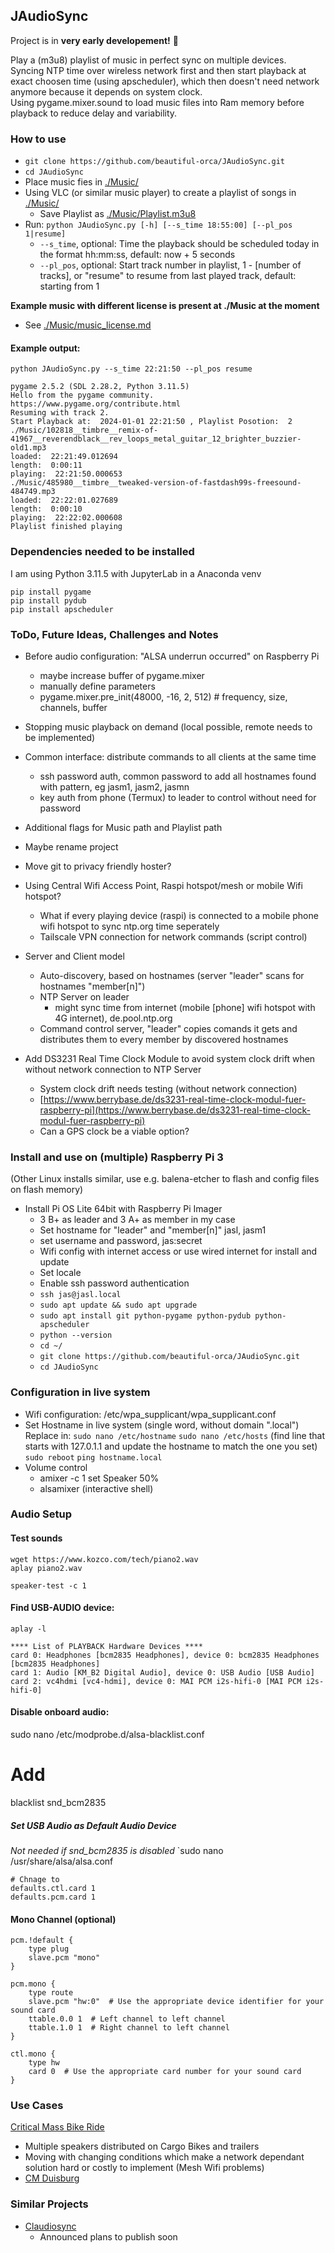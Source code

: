 ## JAudioSync  
Project is in **very early developement!** :cowboy_hat_face:  

Play a (m3u8) playlist of music in perfect sync on multiple devices.  
Syncing NTP time over wireless network first and then start playback at exact choosen time (using apscheduler), which then doesn't need network anymore because it depends on system clock.  
Using pygame.mixer.sound to load music files into Ram memory before playback to reduce delay and variability.  

### How to use  
- `git clone https://github.com/beautiful-orca/JAudioSync.git`  
- `cd JAudioSync`  
- Place music fies in [./Music/](./Music/)  
- Using VLC (or similar music player) to create a playlist of songs in [./Music/](./Music/)  
    - Save Playlist as [./Music/Playlist.m3u8](./Music/Playlist.m3u8)  
- Run: `python JAudioSync.py [-h] [--s_time 18:55:00] [--pl_pos 1|resume]`
    - `--s_time`, optional: Time the playback should be scheduled today in the format hh:mm:ss, default: now + 5 seconds  
    - `--pl_pos`, optional: Start track number in playlist, 1 - [number of tracks], or "resume" to resume from last played track, default: starting from 1  

**Example music with different license is present at ./Music at the moment**  
- See [./Music/music_license.md](./Music/music_license.md)  

#### Example output:
```
python JAudioSync.py --s_time 22:21:50 --pl_pos resume

pygame 2.5.2 (SDL 2.28.2, Python 3.11.5)
Hello from the pygame community. https://www.pygame.org/contribute.html
Resuming with track 2.
Start Playback at:  2024-01-01 22:21:50 , Playlist Posotion:  2
./Music/102818__timbre__remix-of-41967__reverendblack__rev_loops_metal_guitar_12_brighter_buzzier-old1.mp3
loaded:  22:21:49.012694
length:  0:00:11
playing:  22:21:50.000653
./Music/485980__timbre__tweaked-version-of-fastdash99s-freesound-484749.mp3
loaded:  22:22:01.027689
length:  0:00:10
playing:  22:22:02.000608
Playlist finished playing
```

### Dependencies needed to be installed  
I am using Python 3.11.5 with JupyterLab in a Anaconda venv  
```
pip install pygame
pip install pydub
pip install apscheduler
```


### ToDo, Future Ideas, Challenges and Notes  

- Before audio configuration: "ALSA underrun occurred" on Raspberry Pi
    - maybe increase buffer of pygame.mixer
    - manually define parameters
    - pygame.mixer.pre_init(48000, -16, 2, 512) # frequency, size, channels, buffer

- Stopping music playback on demand (local possible, remote needs to be implemented)
- Common interface: distribute commands to all clients at the same time
   - ssh password auth, common password to add all hostnames found with pattern, eg jasm1, jasm2, jasmn
   - key auth from phone (Termux) to leader to control without need for password
- Additional flags for Music path and Playlist path
- Maybe rename project
- Move git to privacy friendly hoster?

- Using Central Wifi Access Point, Raspi hotspot/mesh or mobile Wifi hotspot?  
    - What if every playing device (raspi) is connected to a mobile phone wifi hotspot to sync ntp.org time seperately
    - Tailscale VPN connection for network commands (script control)
- Server and Client model  
    - Auto-discovery, based on hostnames (server "leader" scans for hostnames "member[n]")  
    - NTP Server on leader
        - might sync time from internet (mobile [phone] wifi hotspot with 4G internet), de.pool.ntp.org
    - Command control server, "leader" copies comands it gets and distributes them to every member by discovered hostnames  
- Add DS3231 Real Time Clock Module to avoid system clock drift when without network connection to NTP Server  
    - System clock drift needs testing (without network connection) 
    - [https://www.berrybase.de/ds3231-real-time-clock-modul-fuer-raspberry-pi](https://www.berrybase.de/ds3231-real-time-clock-modul-fuer-raspberry-pi)
    - Can a GPS clock be a viable option?


### Install and use on (multiple) Raspberry Pi 3 
(Other Linux installs similar, use e.g. balena-etcher to flash and config files on flash memory)  
- Install Pi OS Lite 64bit with Raspberry Pi Imager  
    - 3 B+ as leader and 3 A+ as member in my case
    - Set hostname for "leader" and "member[n]" jasl, jasm1
    - set username and password, jas:secret  
    - Wifi config with internet access or use wired internet for install and update  
    - Set locale  
    - Enable ssh password authentication  
    - `ssh jas@jasl.local`
    - `sudo apt update && sudo apt upgrade`
    - `sudo apt install git python-pygame python-pydub python-apscheduler`
    - `python --version`
    - `cd ~/`
    - `git clone https://github.com/beautiful-orca/JAudioSync.git`
    - `cd JAudioSync`
    
### Configuration in live system
- Wifi configuration: /etc/wpa_supplicant/wpa_supplicant.conf  
- Set Hostname in live system (single word, without domain ".local")
    Replace in: `sudo nano /etc/hostname`
    `sudo nano /etc/hosts` 
    (find line that starts with 127.0.1.1 and update the hostname to match the one you set)
    `sudo reboot`
    `ping hostname.local`  
- Volume control
    - amixer -c 1 set Speaker 50%
    - alsamixer (interactive shell)

### Audio Setup

#### Test sounds
```
wget https://www.kozco.com/tech/piano2.wav
aplay piano2.wav
```

`speaker-test -c 1`

#### Find USB-AUDIO device:
`aplay -l`

```
**** List of PLAYBACK Hardware Devices ****
card 0: Headphones [bcm2835 Headphones], device 0: bcm2835 Headphones [bcm2835 Headphones]
card 1: Audio [KM_B2 Digital Audio], device 0: USB Audio [USB Audio]
card 2: vc4hdmi [vc4-hdmi], device 0: MAI PCM i2s-hifi-0 [MAI PCM i2s-hifi-0]
```

#### Disable onboard audio:
sudo nano /etc/modprobe.d/alsa-blacklist.conf
# Add
blacklist snd_bcm2835


##### Set USB Audio as Default Audio Device
_Not needed if snd_bcm2835 is disabled_
`sudo nano /usr/share/alsa/alsa.conf
```
# Chnage to
defaults.ctl.card 1
defaults.pcm.card 1
```

#### Mono Channel (optional)
```
pcm.!default {
    type plug
    slave.pcm "mono"
}

pcm.mono {
    type route
    slave.pcm "hw:0"  # Use the appropriate device identifier for your sound card
    ttable.0.0 1  # Left channel to left channel
    ttable.1.0 1  # Right channel to left channel
}

ctl.mono {
    type hw
    card 0  # Use the appropriate card number for your sound card
}
```

### Use Cases
[Critical Mass Bike Ride](https://en.wikipedia.org/wiki/Critical_Mass_(cycling))
   - Multiple speakers distributed on Cargo Bikes and trailers
   - Moving with changing conditions which make a network dependant solution hard or costly to implement (Mesh Wifi problems)
   - [CM Duisburg](https://criticalmass.in/duisburg)

### Similar Projects
- [Claudiosync](https://claudiosync.de/)
    - Announced plans to publish soon
